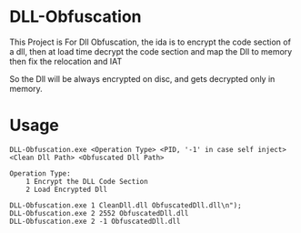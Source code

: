 # DLL-Obfuscation

This Project is For Dll Obfuscation, the ida is to encrypt the code section of a dll, then at load time decrypt the code section and map the Dll to memory then fix the relocation and IAT

So the Dll will be always encrypted on disc, and gets decrypted only in memory.

# Usage
```
DLL-Obfuscation.exe <Operation Type> <PID, '-1' in case self inject> <Clean Dll Path> <Obfuscated Dll Path>

Operation Type: 
    1 Encrypt the DLL Code Section
    2 Load Encrypted Dll

DLL-Obfuscation.exe 1 CleanDll.dll ObfuscatedDll.dll\n");
DLL-Obfuscation.exe 2 2552 ObfuscatedDll.dll
DLL-Obfuscation.exe 2 -1 ObfuscatedDll.dll
```

